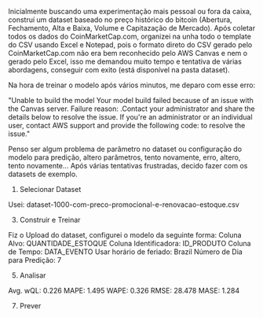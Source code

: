 Inicialmente buscando uma experimentação mais pessoal ou fora da caixa, construí um dataset baseado no preço histórico do bitcoin (Abertura, Fechamento, Alta e Baixa, Volume e Capitazação de Mercado).
Após coletar todos os dados do CoinMarketCap.com, organizei na unha todo o template do CSV usando Excel e Notepad, pois o formato direto do CSV gerado pelo CoinMarketCap.com não era bem reconhecido pelo AWS Canvas e nem o gerado pelo Excel, isso me demandou muito tempo e tentativa de várias abordagens, conseguir com exito (está disponível na pasta dataset).

Na hora de treinar o modelo após vários minutos, me deparo com esse erro:

"Unable to build the model
Your model build failed because of an issue with the Canvas server. Failure reason: <Service Internal Error>.Contact your administrator and share the details below to resolve the issue.
If you're an administrator or an individual user, contact AWS support and provide the following code: <d28deb64-5bfa-4166-add3-3758b7caa130> to resolve the issue."

Penso ser algum problema de parâmetro no dataset ou configuração do modelo para predição, altero parâmetros, tento novamente, erro, altero, tento novamente... Após várias tentativas frustradas, decido fazer com os datasets de exemplo.

1. Selecionar Dataset

Usei: dataset-1000-com-preco-promocional-e-renovacao-estoque.csv

3. Construir e Treinar

Fiz o Upload do dataset, configurei o modelo da seguinte forma:
Coluna Alvo: QUANTIDADE_ESTOQUE
Coluna Identificadora: ID_PRODUTO
Coluna de Tempo: DATA_EVENTO
Usar horário de feriado: Brazil
Número de Dia para Predição: 7

5. Analisar

Avg. wQL: 0.226
MAPE: 1.495
WAPE: 0.326
RMSE: 28.478
MASE: 1.284


7. Prever
